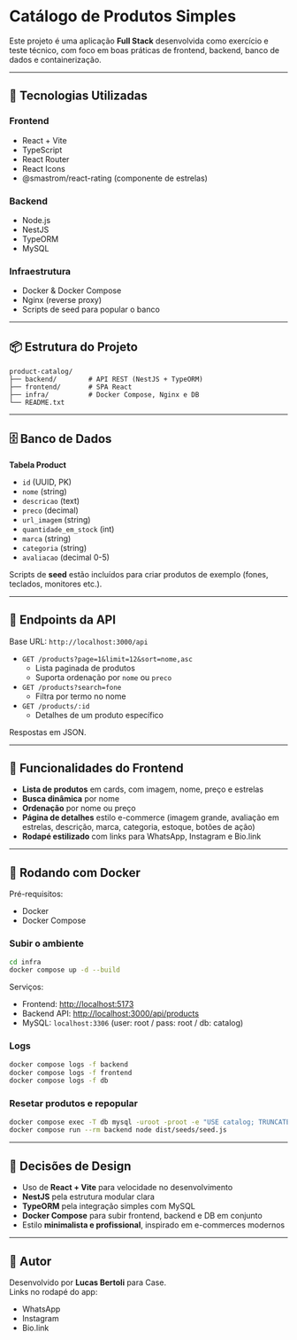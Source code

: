 # Catálogo de Produtos Simples

Este projeto é uma aplicação **Full Stack** desenvolvida como exercício e teste técnico, com foco em boas práticas de frontend, backend, banco de dados e containerização.

---

## 🚀 Tecnologias Utilizadas

### Frontend
- React + Vite
- TypeScript
- React Router
- React Icons
- @smastrom/react-rating (componente de estrelas)

### Backend
- Node.js
- NestJS
- TypeORM
- MySQL

### Infraestrutura
- Docker & Docker Compose
- Nginx (reverse proxy)
- Scripts de seed para popular o banco

---

## 📦 Estrutura do Projeto

```
product-catalog/
├── backend/        # API REST (NestJS + TypeORM)
├── frontend/       # SPA React
├── infra/          # Docker Compose, Nginx e DB
└── README.txt
```

---

## 🗄️ Banco de Dados

**Tabela Product**
- `id` (UUID, PK)
- `nome` (string)
- `descricao` (text)
- `preco` (decimal)
- `url_imagem` (string)
- `quantidade_em_stock` (int)
- `marca` (string)
- `categoria` (string)
- `avaliacao` (decimal 0-5)

Scripts de **seed** estão incluídos para criar produtos de exemplo (fones, teclados, monitores etc.).

---

## 🔌 Endpoints da API

Base URL: `http://localhost:3000/api`

- `GET /products?page=1&limit=12&sort=nome,asc`
  - Lista paginada de produtos
  - Suporta ordenação por `nome` ou `preco`
- `GET /products?search=fone`
  - Filtra por termo no nome
- `GET /products/:id`
  - Detalhes de um produto específico

Respostas em JSON.

---

## 🎨 Funcionalidades do Frontend

- **Lista de produtos** em cards, com imagem, nome, preço e estrelas
- **Busca dinâmica** por nome
- **Ordenação** por nome ou preço
- **Página de detalhes** estilo e-commerce (imagem grande, avaliação em estrelas, descrição, marca, categoria, estoque, botões de ação)
- **Rodapé estilizado** com links para WhatsApp, Instagram e Bio.link

---

## 🐳 Rodando com Docker

Pré-requisitos:
- Docker
- Docker Compose

### Subir o ambiente
```bash
cd infra
docker compose up -d --build
```

Serviços:
- Frontend: [http://localhost:5173](http://localhost:5173)
- Backend API: [http://localhost:3000/api/products](http://localhost:3000/api/products)
- MySQL: `localhost:3306` (user: root / pass: root / db: catalog)

### Logs
```bash
docker compose logs -f backend
docker compose logs -f frontend
docker compose logs -f db
```

### Resetar produtos e repopular
```bash
docker compose exec -T db mysql -uroot -proot -e "USE catalog; TRUNCATE TABLE product;"
docker compose run --rm backend node dist/seeds/seed.js
```

---

## 📖 Decisões de Design

- Uso de **React + Vite** para velocidade no desenvolvimento
- **NestJS** pela estrutura modular clara
- **TypeORM** pela integração simples com MySQL
- **Docker Compose** para subir frontend, backend e DB em conjunto
- Estilo **minimalista e profissional**, inspirado em e-commerces modernos

---

## 📝 Autor

Desenvolvido por **Lucas Bertoli** para Case.  
Links no rodapé do app:
- WhatsApp
- Instagram
- Bio.link
